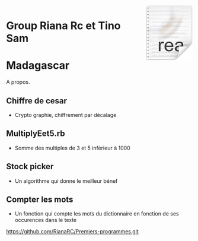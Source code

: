 <img src="icon.png" align="right" />

# Group Riana Rc et Tino Sam
# Madagascar
> 

A propos.
## Chiffre de cesar
- Crypto graphie, chiffrement par décalage 

## MultiplyEet5.rb
- Somme des multiples de 3 et 5 inférieur à 1000

## Stock picker

- Un algorithme qui donne le meilleur bénef

## Compter les mots

- Un fonction qui compte les mots du dictionnaire en fonction de ses occurences dans le texte

https://github.com/RianaRC/Premiers-programmes.git


